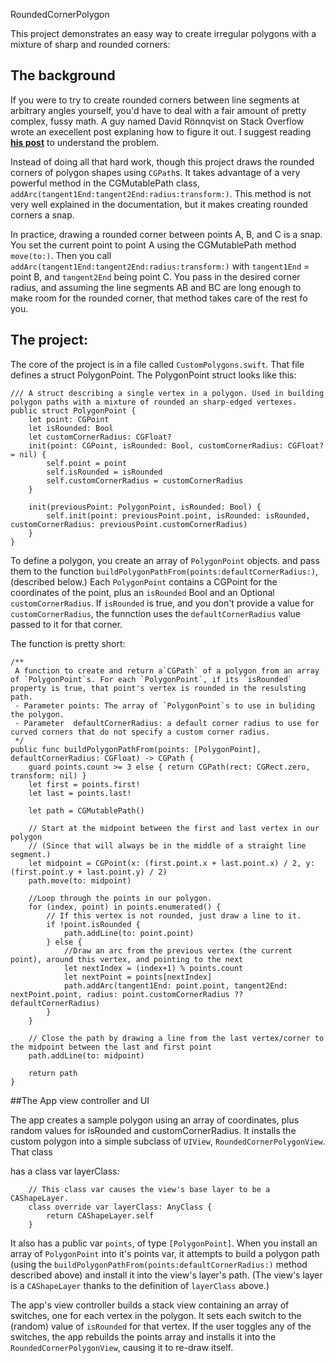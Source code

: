 RoundedCornerPolygon

This project demonstrates an easy way to create irregular polygons with a mixture of sharp and rounded corners:



## The background

If you were to try to create rounded corners between line segments at arbitrary angles yourself, you'd have to deal with a fair amount of pretty complex, fussy math. A guy named David Rönnqvist on Stack Overflow wrote an execellent post explaning how to figure it out. I suggest reading [**his post**](https://stackoverflow.com/questions/20442203/uibezierpath-triangle-with-rounded-edges/20644065#20644065) to understand the problem.


Instead of doing all that hard work, though this project draws the rounded corners of polygon shapes using `CGPath`s. It takes advantage of a very powerful method in the CGMutablePath class, `addArc(tangent1End:tangent2End:radius:transform:)`. This method is not very well explained in the documentation, but it makes creating rounded corners a snap.

In practice, drawing a rounded corner between points A, B, and C is a snap. You set the current point to point A using the CGMutablePath method `move(to:)`. Then you call `addArc(tangent1End:tangent2End:radius:transform:)` with `tangent1End` = point B, and `tangent2End` being point C. You pass in the desired corner radius, and assuming the line segments AB and BC are long enough to make room for the rounded corner, that method takes care of the rest fo you. 

## The project:

The core of the project is in a file called `CustomPolygons.swift`. That file defines a struct PolygonPoint. The PolygonPoint struct looks like this:

```
/// A struct describing a single vertex in a polygon. Used in building polygon paths with a mixture of rounded an sharp-edged vertexes.
public struct PolygonPoint {
    let point: CGPoint
    let isRounded: Bool
    let customCornerRadius: CGFloat?
    init(point: CGPoint, isRounded: Bool, customCornerRadius: CGFloat? = nil) {
        self.point = point
        self.isRounded = isRounded
        self.customCornerRadius = customCornerRadius
    }

    init(previousPoint: PolygonPoint, isRounded: Bool) {
        self.init(point: previousPoint.point, isRounded: isRounded, customCornerRadius: previousPoint.customCornerRadius)
    }
}
```

To define a polygon, you create an array of `PolygonPoint` objects. and pass them to the function `buildPolygonPathFrom(points:defaultCornerRadius:)`, (described below.) Each `PolygonPoint` contains a CGPoint for the coordinates of the point, plus an `isRounded` Bool and an Optional `customCornerRadius`. If  `isRounded` is true, and you don't provide a value for `customCornerRadius`, the funnction uses the `defaultCornerRadius` value passed to it for that corner.

The function is pretty short:

```
/**
 A function to create and return a`CGPath` of a polygon from an array of `PolygonPoint`s. For each `PolygonPoint`, if its `isRounded` property is true, that point's vertex is rounded in the resulsting path.
 - Parameter points: The array of `PolygonPoint`s to use in buliding the polygon.
 - Parameter  defaultCornerRadius: a default corner radius to use for curved corners that do not specify a custom corner radius.
 */
public func buildPolygonPathFrom(points: [PolygonPoint], defaultCornerRadius: CGFloat) -> CGPath {
    guard points.count >= 3 else { return CGPath(rect: CGRect.zero, transform: nil) }
    let first = points.first!
    let last = points.last!

    let path = CGMutablePath()

    // Start at the midpoint between the first and last vertex in our polygon
    // (Since that will always be in the middle of a straight line segment.)
    let midpoint = CGPoint(x: (first.point.x + last.point.x) / 2, y: (first.point.y + last.point.y) / 2)
    path.move(to: midpoint)

    //Loop through the points in our polygon.
    for (index, point) in points.enumerated() {
        // If this vertex is not rounded, just draw a line to it.
        if !point.isRounded {
            path.addLine(to: point.point)
        } else {
            //Draw an arc from the previous vertex (the current point), around this vertex, and pointing to the next
            let nextIndex = (index+1) % points.count
            let nextPoint = points[nextIndex]
            path.addArc(tangent1End: point.point, tangent2End: nextPoint.point, radius: point.customCornerRadius ?? defaultCornerRadius)
        }
    }

    // Close the path by drawing a line from the last vertex/corner to the midpoint between the last and first point
    path.addLine(to: midpoint)

    return path
}
```

##The App view controller and UI

The app creates a sample polygon using an array of coordinates, plus random values for isRounded and customCornerRadius. It installs the custom polygon into a simple subclass of `UIView`, `RoundedCornerPolygonView`. That class 

has a class var layerClass:

```
    // This class var causes the view's base layer to be a CAShapeLayer.
    class override var layerClass: AnyClass {
        return CAShapeLayer.self
    }
```

It also has a public var `points`, of type `[PolygonPoint]`. When you install an array of `PolygonPoint` into it's points var, it attempts to build a polygon path (using the  `buildPolygonPathFrom(points:defaultCornerRadius:)` method described above) and install it into the view's layer's path. (The view's layer is a `CAShapeLayer` thanks to the definition of `layerClass` above.)

The app's view controller builds a stack view containing an array of switches, one for each vertex in the polygon. It sets each switch to the (random) value of `isRounded` for that vertex. If the user toggles any of the switches, the app rebuilds the points array and installs it into the `RoundedCornerPolygonView`, causing it to re-draw itself.
